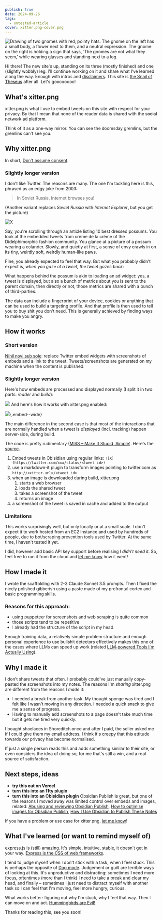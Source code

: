 ```yaml
---
publish: true
date: 2024-09-26
tags:
  - untested-article
cover: xitter.png-cover.png
---
```

![Drawing of two gnomes with red, pointy hats. The gnome on the left has a small body, a flower next to them, and a neutral expression. The gnome on the right is holding a sign that says, ‘The gnomes are not what they seem,’ while wearing glasses and standing next to a log.](xitter.png-hero-cover.png)

Hi there! The new site's up, standing on its three (mostly finished) and one (slightly wobbly) leg. I'll continue working on it and share what I've learned along the way. Enough with intros and [disclaimers](<../Disclaimer>). This site is [the Snail of Theseus](<../the Snail of Theseus>) after all. Let's goooooooo!

## What's xitter.png

xitter.png is what I use to embed tweets on this site with respect for your privacy. By that I mean that none of the reader data is shared with the ~~social network~~ ad platform. 

Think of it as a one-way mirror. You can see the doomsday gremlins, but the gremlins can't see you.

## Why xitter.png

In short, [Don't assume consent](<../Defaults Matter, Don't Assume Consent>).

### Slightly longer version

I don't like Twitter. The reasons are many. The one I'm tackling here is this, phrased as an edgy joke from 2003: 

> In Soviet Russia, Internet browses you!

(Another variant replaces *Soviet Russia* with *Internet Explorer*, but you get the picture)

![X](https://twitter.com/PossumEveryHour/status/1834472079355187536)

Say, you're scrolling through an article listing 10 best dressed possums. You look at the embedded tweets from crème de la crème of the Didelphimorphic fashion community. You glance at a picture of a possum wearing a colander.  Slowly, and quietly at first, a sense of envy crawls in on its tiny, weirdly soft, weirdly human-like paws. 

Fine, you already expected to feel that way. But what you probably didn't expect is, *when you gaze at a tweet, the tweet gazes back*:

What happens behind the possum is akin to loading an ad widget: yes, a tweet is displayed, but also a bunch of metrics about you is sent to the parent domain, then directly or not, those metrics are shared with a bunch of third-parties. 

The data can include a fingerprint of your device, cookies or anything that can be used to build a targeting profile. And that profile is then used to tell you to buy shit you don't need. This is generally achieved by finding ways to make you angry. 

## How it works

### Short version

[Nihil novi sub sole](<../Nihil novi sub sole>): replace Twitter embed widgets with screenshots of embeds and a link to the tweet. Tweets/screenshots are generated on my machine when the content is published.

### Slightly longer version

Here's how embeds are processed and displayed normally (I split it in two parts: *reader* and *build*):

![](without-xitter.png)
And here's how it works with xitter.png enabled:

![](with-xitter.png){.embed--wide}

The main difference in the second case is that most of the interactions that are normally handled when a tweet is *displayed* (incl. tracking) happen server-side, during build.

The code is pretty rudimentary ([MISS – Make It Stupid, Simple](<../MISS – Make It Stupid, Simple>)). Here's the [source](https://github.com/paprikka/xitter.png/blob/main/main.js).

1. Embed tweets in Obisidian using regular links:
   `![X](https://twitter.com/xxx/status/<tweet id>)`
2. use a markdown-it plugin to transform images pointing to twitter.com as `http://<xitter.url>/<tweet id>`
3. when an image is downloaded during build, xitter.png
	1. starts a web browser
	2. loads the shared tweet
	3. takes a screenshot of the tweet
	4. returns an image
4. a screenshot of the tweet is saved in cache and added to the output

### Limitations

This works surprisingly well, but only locally or at a small scale. I don't expect it to work hosted from an EC2 instance and used by hundreds of people, due to bot/scraping prevention tools used by Twitter. At the same time, I haven't tested it yet. 

I did, however add basic API key support before realising *I didn't need it*. So, feel free to run it from the cloud and [let me know](mailto:hello@sonnet.io) how it went!

## How I made it

I wrote the scaffolding with 2-3 Claude Sonnet 3.5 prompts. Then I fixed the nicely polished gibberish using a paste made of my prefrontal cortex and basic programming skills.

### Reasons for this approach: 

- using puppeteer for screenshots and web scraping is quite common
- those scripts tend to be repetitive
- I already had the structure of the script in my head. 

Enough training data, a relatively simple problem structure and enough personal experience to use bullshit detectors effectively makes this one of the cases where LLMs can speed up work (related [LLM-powered Tools I'm Actually Using](<../LLM-powered Tools I'm Actually Using>)). 

## Why I made it

I don't share tweets that often. I probably could've just manually copy-pasted the screenshots into my notes. The reasons I'm *sharing* xitter.png are different from the reasons I *made* it:

- I needed a break from another task. My thought sponge was tired and I felt like I wasn't moving in any direction. I needed a quick snack to give me a sense of progress.
- Having to manually add screenshots to a page doesn't take much time but it gets me tired very quickly.

I bought shoelaces in Shoreditch once and after I paid, the seller asked me if I could give them my email address. I think it's creepy that this attitude towards our privacy has become normalised. 

If just a single person reads this and adds something similar to their site, or even considers the idea of doing so, for me that's still a win, and a real source of satisfaction.

## Next steps, ideas

- **try this out on Vercel**
- **turn this into an 11ty plugin**
- **turn this into an Obisidian plugin** 
  Obsidian Publish is great, but one of the reasons I moved away was limited control over embeds and images, related: [Abusing and reviewing Obsidian Publish](<../Abusing and reviewing Obsidian Publish>), [How to optimise images for Obsidian Publish](<../How to optimise images for Obsidian Publish>), [How I Use Obsidian to Publish These Notes](<../How I Use Obsidian to Publish These Notes>)

If you have a problem or use case for xitter.png, [let me know](mailto:hello@sonnet.io)!

## What I've learned (or want to remind myself of)

[express.js](https://expressjs.com) is (still) amazing. It's simple, intuitive, stable, it doesn't get in your way. [Express is the CSS of web frameworks](<../Express is the CSS of web frameworks>). 

I tend to judge myself when I don't stick with a task, when I feel stuck. This is perhaps the opposite of [Dog mode](<../Dog mode>). Judgement or guilt are terrible ways of looking at this. It's unproductive and distracting: sometimes I need more focus, oftentimes (more than I think) I need to take a break and clear my head, and finally – sometimes I just need to distract myself with another task so I can feel that I'm moving, feel more hungry, curious. 

What works better: figuring out why I'm stuck, why I feel that way. Then I can move on and act. [Hummingbirds are Evil!](https://sonnet.io/posts/hummingbirds/)

Thanks for reading this, see you soon!